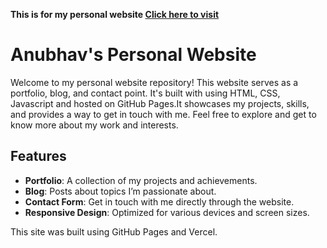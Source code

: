**This is for my personal website [Click here to visit](https://4nubhav-v-github-io.vercel.app/)**

# Anubhav's Personal Website

Welcome to my personal website repository! This website serves as a portfolio, blog, and contact point. It's built with using HTML, CSS, Javascript and hosted on GitHub Pages.It showcases my projects, skills, and provides a way to get in touch with me. Feel free to explore and get to know more about my work and interests.


## Features

- **Portfolio**: A collection of my projects and achievements.
- **Blog**: Posts about topics I’m passionate about.
- **Contact Form**: Get in touch with me directly through the website.
- **Responsive Design**: Optimized for various devices and screen sizes.

This site was built using GitHub Pages and Vercel.
